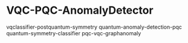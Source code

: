 # VQC-PQC-AnomalyDetector
vqclassifier-postquantum-symmetry  quantum-anomaly-detection-pqc  quantum-symmetry-classifier  pqc-vqc-graphanomaly
